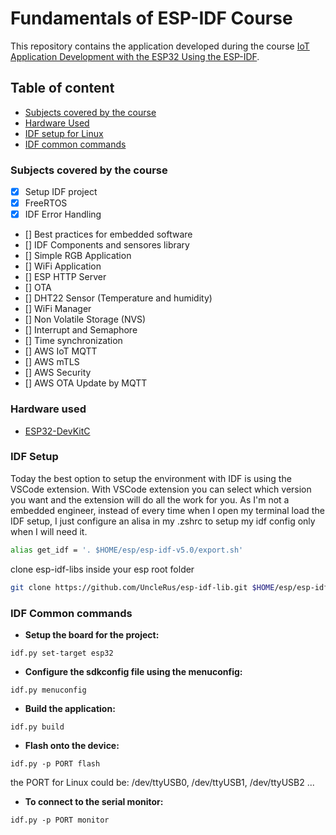 # Fundamentals of ESP-IDF Course

This repository contains the application developed during the course [IoT Application Development with the ESP32 Using the ESP-IDF](https://www.udemy.com/course/iot-application-development-with-the-esp32-using-the-esp-idf/).

## Table of content
  - [Subjects covered by the course](#subjects-covered-by-the-course)
  - [Hardware Used](#hardware-used)
  - [IDF setup for Linux](#idf-setup)
  - [IDF common commands](#idf-common-commands)

### Subjects covered by the course

- [x] Setup IDF project
- [x] FreeRTOS
- [x] IDF Error Handling
- [] Best practices for embedded software
- [] IDF Components and sensores library
- [] Simple RGB Application
- [] WiFi Application
- [] ESP HTTP Server
- [] OTA
- [] DHT22 Sensor (Temperature and humidity)
- [] WiFi Manager
- [] Non Volatile Storage (NVS)
- [] Interrupt and Semaphore
- [] Time synchronization
- [] AWS IoT MQTT
- [] AWS mTLS
- [] AWS Security
- [] AWS OTA Update by MQTT

### Hardware used

- [ESP32-DevKitC](https://docs.espressif.com/projects/esp-idf/en/latest/esp32/hw-reference/esp32/get-started-devkitc.html)

### IDF Setup

Today the best option to setup the environment with IDF is using the VSCode extension. With VSCode extension you can select which version you want and the extension will do all the work for you. As I'm not a embedded engineer, instead of every time when I open my terminal load the IDF setup, I just configure an alisa in my .zshrc to setup my idf config only when I will need it. 

```bash
alias get_idf = '. $HOME/esp/esp-idf-v5.0/export.sh'
```

clone esp-idf-libs inside your esp root folder 

```bash
git clone https://github.com/UncleRus/esp-idf-lib.git $HOME/esp/esp-idf-lib
```

### IDF Common commands

- **Setup the board for the project:**

```
idf.py set-target esp32
```

- **Configure the sdkconfig file using the menuconfig:**

```
idf.py menuconfig
```

- **Build the application:**

```
idf.py build
```

- **Flash onto the device:**

```
idf.py -p PORT flash
```

the PORT for Linux could be: /dev/ttyUSB0, /dev/ttyUSB1, /dev/ttyUSB2 ...


- **To connect to the serial monitor:**

```
idf.py -p PORT monitor
```